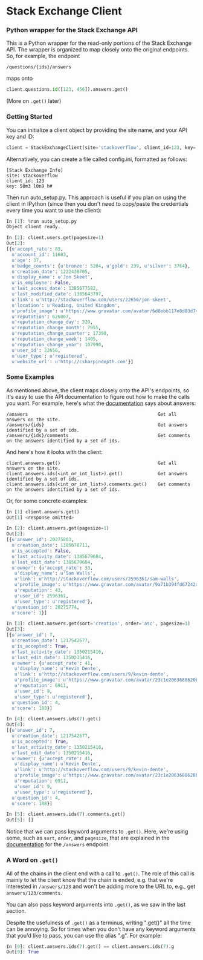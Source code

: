 Stack Exchange Client
=====================

### Python wrapper for the Stack Exchange API

This is a Python wrapper for the read-only portions of the Stack Exchange API. The wrapper is organized to map closely onto the original endpoints. So, for example, the endpoint
```
/questions/{ids}/answers
```
maps onto
```python
client.questions.id([123, 456]).answers.get()
```
(More on ```.get()``` later)

### Getting Started
You can initialize a client object by providing the site name, and your API key and ID:
```python
client = StackExchangeClient(site='stackoverflow', client_id=123, key='50m3 l0n9 h#')
```
Alternatively, you can create a file called config.ini, formatted as follows:
```
[Stack Exchange Info]
site: stackoverflow
client_id: 123
key: 50m3 l0n9 h#
```
Then run auto_setup.py. This approach is useful if you plan on using the client in IPython (since then you don't need to copy/paste the credentials every time you want to use the client): 
```python
In [1]: %run auto_setup.py
Object client ready.

In [2]: client.users.get(pagesize=1)
Out[2]: 
[{u'accept_rate': 83,
  u'account_id': 11683,
  u'age': 37,
  u'badge_counts': {u'bronze': 5204, u'gold': 239, u'silver': 3764},
  u'creation_date': 1222430705,
  u'display_name': u'Jon Skeet',
  u'is_employee': False,
  u'last_access_date': 1385677582,
  u'last_modified_date': 1385643797,
  u'link': u'http://stackoverflow.com/users/22656/jon-skeet',
  u'location': u'Reading, United Kingdom',
  u'profile_image': u'https://www.gravatar.com/avatar/6d8ebb117e8d83d74ea95fbdd0f87e13?s=128&d=identicon&r=PG',
  u'reputation': 626007,
  u'reputation_change_day': 320,
  u'reputation_change_month': 7955,
  u'reputation_change_quarter': 17390,
  u'reputation_change_week': 1405,
  u'reputation_change_year': 107990,
  u'user_id': 22656,
  u'user_type': u'registered',
  u'website_url': u'http://csharpindepth.com'}]
```

### Some Examples
As mentioned above, the client maps closely onto the API's endpoints, so it's easy to use the API documentation to figure out how to make the calls you want. For example, here's what the [documentation](https://api.stackexchange.com/docs) says about answers:
```
/answers                                                Get all answers on the site.
/answers/{ids}                                          Get answers identified by a set of ids.
/answers/{ids}/comments                                 Get comments on the answers identified by a set of ids.
```
And here's how it looks with the client:
```
client.answers.get()                                    Get all answers on the site.
client.answers.ids(<int_or_int_list>).get()             Get answers identified by a set of ids.
client.answers.ids(<int_or_int_list>).comments.get()    Get comments on the answers identified by a set of ids.
```
Or, for some concrete examples:
```python
In [1] client.answers.get()
Out[1] <response omitted>

In [2]: client.answers.get(pagesize=1)
Out[2]: 
[{u'answer_id': 20275803,
  u'creation_date': 1385678711,
  u'is_accepted': False,
  u'last_activity_date': 1385679684,
  u'last_edit_date': 1385679684,
  u'owner': {u'accept_rate': 33,
   u'display_name': u'Sam Walls',
   u'link': u'http://stackoverflow.com/users/2596361/sam-walls',
   u'profile_image': u'https://www.gravatar.com/avatar/9a71b394fd67242a6aea091d6ab546f3?s=128&d=identicon&r=PG',
   u'reputation': 43,
   u'user_id': 2596361,
   u'user_type': u'registered'},
  u'question_id': 20275774,
  u'score': 1}]

In [3]: client.answers.get(sort='creation', order='asc', pagesize=1)
Out[3]: 
[{u'answer_id': 7,
  u'creation_date': 1217542677,
  u'is_accepted': True,
  u'last_activity_date': 1350215416,
  u'last_edit_date': 1350215416,
  u'owner': {u'accept_rate': 41,
   u'display_name': u'Kevin Dente',
   u'link': u'http://stackoverflow.com/users/9/kevin-dente',
   u'profile_image': u'https://www.gravatar.com/avatar/23c1e2063688620b75b248e08c0d5c24?s=128&d=identicon&r=PG',
   u'reputation': 6911,
   u'user_id': 9,
   u'user_type': u'registered'},
  u'question_id': 4,
  u'score': 188}]

In [4]: client.answers.ids(7).get()
Out[4]: 
[{u'answer_id': 7,
  u'creation_date': 1217542677,
  u'is_accepted': True,
  u'last_activity_date': 1350215416,
  u'last_edit_date': 1350215416,
  u'owner': {u'accept_rate': 41,
   u'display_name': u'Kevin Dente',
   u'link': u'http://stackoverflow.com/users/9/kevin-dente',
   u'profile_image': u'https://www.gravatar.com/avatar/23c1e2063688620b75b248e08c0d5c24?s=128&d=identicon&r=PG',
   u'reputation': 6911,
   u'user_id': 9,
   u'user_type': u'registered'},
  u'question_id': 4,
  u'score': 188}]

In [5]: client.answers.ids(7).comments.get()
Out[5]: []
```
Notice that we can pass keyword arguments to ```.get()```. Here, we're using some, such as ```sort```, ```order```, and ```pagesize```, that are explained in the [documentation](https://api.stackexchange.com/docs/answers) for the ```/answers``` endpoint.

### A Word on ```.get()```

All of the chains in the client end with a call to ```.get()```. The role of this call is mainly to let the client know that the chain is ended, e.g. that we're interested in ```/answers/123``` and won't be adding more to the URL to, e.g., get ```answers/123/comments```.

You can also pass keyword arguments into ```.get()```, as we saw in the last section.

Despite the usefulness of ```.get()``` as a terminus, writing ".get()" all the time can be annoying. So for times when you don't have any keyword arguments that you'd like to pass, you can use the alias ".g". For example:

```python
In [9]: client.answers.ids(7).get() == client.answers.ids(7).g
Out[9]: True
```
